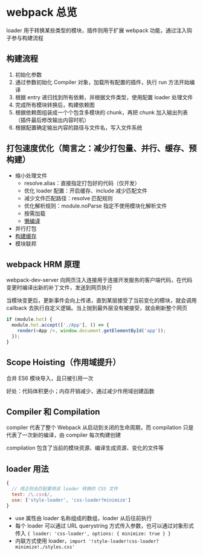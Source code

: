 # webpack 总览

loader 用于转换某些类型的模块，插件则用于扩展 webpack 功能，通过注入钩子参与构建流程

## 构建流程

1. 初始化参数
2. 通过参数初始化 Compiler 对象，加载所有配置的插件，执行 run 方法开始编译
3. 根据 entry 递归找到所有依赖，并根据文件类型，使用配置 loader 处理文件
4. 完成所有模块转换后，构建依赖图
5. 根据依赖图组装成一个个包含多模块的 chunk，再把 chunk 加入输出列表（插件最后修改输出内容时机）
6. 根据配置确定输出内容的路径与文件名，写入文件系统

## 打包速度优化（简言之：减少打包量、并行、缓存、预构建）

- 缩小处理文件
  - resolve.alias：直接指定打包好的代码（仅开发）
  - 优化 loader 配置：开启缓存、include 减少匹配文件
  - 减少文件匹配路径：resolve 匹配规则
  - 优化解析规则：module.noParse 指定不使用模块化解析文件
  - 按需加载
  - [懒编译](https://webpack.docschina.org/configuration/experiments/#experimentslazycompilation)
- 并行打包
- [构建缓存](https://webpack.docschina.org/configuration/cache/)
- 模块联邦

## webpack HRM 原理

webpack-dev-server 向网页注入连接用于连接开发服务的客户端代码，在代码变更时编译出新的补丁文件，发送到网页执行

当模块变更后，更新事件会向上传递，直到某层接受了当前变化的模块，就会调用 callback 去执行自定义逻辑。当上抛到最外层没有被接受，就会刷新整个网页

```js
if (module.hot) {
  module.hot.accept(['./App'], () => {
    render(<App />, window.document.getElementById('app'));
  });
}
```

## Scope Hoisting（作用域提升）

合并 ES6 模块导入，且只被引用一次

好处：代码体积更小；内存开销减少，通过减少作用域创建函数

## Compiler 和 Compilation

compiler 代表了整个 Webpack 从启动到关闭的生命周期，而 compilation 只是代表了一次新的编译，由 compiler 每次构建创建

compilation 包含了当前的模块资源、编译生成资源、变化的文件等

## loader 用法

```js
{
  // 用正则去匹配要用该 loader 转换的 CSS 文件
  test: /\.css$/,
  use: ['style-loader', 'css-loader?minimize']
}
```

- use 属性由 loader 名称组成的数组，loader 从后往前执行
- 每个 loader 可以通过 URL querystring 方式传入参数，也可以通过对象形式传入 `{ loader: 'css-loader', options: { minimize: true } }`
- 内联方式使用 loader，`import '!style-loader!css-loader?minimize!./styles.css'`
